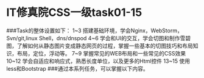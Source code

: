 IT修真院CSS一级task01-15
=============================
###Task的整体设置如下：
1~3           搭建基础环境，学会Nginx，WebStorm，Svn/git,linux Shell，dns/dnspod
4~6           学会和UI的交互，学会切图和制作雪碧图，了解如何从静态图片变成静态网页的过程，掌握一些基本的切图技巧和布局知识，布局，定位，浮动等。
7~9           掌握常见的WEB布局和一些常见的CSS效果
10~12       学会自适应和响应式，熟悉长度单位，以及更多的Html控件
13~15       使用less和Bootstrap
###通过本系列任务，可以掌握以下内容。


